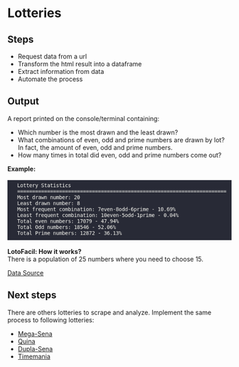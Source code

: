 # Lotteries

## Steps
- Request data from a url
- Transform the html result into a dataframe
- Extract information from data
- Automate the process

## Output
A report printed on the console/terminal containing:
- Which number is the most drawn and the least drawn?
- What combinations of even, odd and prime numbers are drawn by lot? In fact, the amount of even, odd and prime numbers.
- How many times in total did even, odd and prime numbers come out?

**Example:**
<br><br>
![output](output_example.png)


**LotoFacil: How it works?**<br>
There is a population of 25 numbers where you need to choose 15.

[Data Source](http://loterias.caixa.gov.br/wps/portal/loterias/landing/lotofacil/!ut/p/a1/04_Sj9CPykssy0xPLMnMz0vMAfGjzOLNDH0MPAzcDbz8vTxNDRy9_Y2NQ13CDA0sTIEKIoEKnN0dPUzMfQwMDEwsjAw8XZw8XMwtfQ0MPM2I02-AAzgaENIfrh-FqsQ9wBmoxN_FydLAGAgNTKEK8DkRrACPGwpyQyMMMj0VAcySpRM!/dl5/d5/L2dBISEvZ0FBIS9nQSEh/pw/Z7_HGK818G0K85260Q5OIRSC42046/res/id=historicoHTML/c=cacheLevelPage/=/)

## Next steps
There are others lotteries to scrape and analyze. Implement the same process to following lotteries:
- [Mega-Sena](http://loterias.caixa.gov.br/wps/portal/loterias/landing/megasena/!ut/p/a1/04_Sj9CPykssy0xPLMnMz0vMAfGjzOLNDH0MPAzcDbwMPI0sDBxNXAOMwrzCjA0sjIEKIoEKnN0dPUzMfQwMDEwsjAw8XZw8XMwtfQ0MPM2I02-AAzgaENIfrh-FqsQ9wNnUwNHfxcnSwBgIDUyhCvA5EawAjxsKckMjDDI9FQE-F4ca/dl5/d5/L2dBISEvZ0FBIS9nQSEh/pw/Z7_HGK818G0K8DBC0QPVN93KQ10G1/res/id=historicoHTML/c=cacheLevelPage/=/)
- [Quina](http://loterias.caixa.gov.br/wps/portal/loterias/landing/quina/!ut/p/a1/jc69DoIwAATgZ_EJepS2wFgoaUswsojYxXQyTfgbjM9vNS4Oordd8l1yxJGBuNnfw9XfwjL78dmduIikhYFGA0tzSFZ3tG_6FCmP4BxBpaVhWQuA5RRWlUZlxR6w4r89vkTi1_5E3CfRXcUhD6osEAHA32Dr4gtsfFin44Bgdw9WWSwj/dl5/d5/L2dBISEvZ0FBIS9nQSEh/pw/Z7_HGK818G0K85260Q5OIRSC420O4/res/id=historicoHTML/c=cacheLevelPage/=/)
- [Dupla-Sena](http://loterias.caixa.gov.br/wps/portal/loterias/landing/duplasena/!ut/p/a1/04_Sj9CPykssy0xPLMnMz0vMAfGjzOLNDH0MPAzcDbwMPI0sDBxNXAOMwrzCjA2cDIAKIoEKnN0dPUzMfQwMDEwsjAw8XZw8XMwtfQ0MPM2I02-AAzgaENIfrh-FqsQ9wNnUwNHfxcnSwBgIDUyhCvA5EawAjxsKckMjDDI9FQGgnyPS/dl5/d5/L2dBISEvZ0FBIS9nQSEh/pw/Z7_HGK818G0K85260Q5OIRSC420O6/res/id=historicoHTML/c=cacheLevelPage/=/)
- [Timemania](http://loterias.caixa.gov.br/wps/portal/loterias/landing/timemania/!ut/p/a1/04_Sj9CPykssy0xPLMnMz0vMAfGjzOLNDH0MPAzcDbz8vTxNDRy9_Y2NQ13CDA1MzIEKIoEKnN0dPUzMfQwMDEwsjAw8XZw8XMwtfQ0MPM2I02-AAzgaENIfrh-FqsQ9wBmoxN_FydLAGAgNTKEK8DkRrACPGwpyQyMMMj0VASrq9qk!/dl5/d5/L2dBISEvZ0FBIS9nQSEh/pw/Z7_HGK818G0K85260Q5OIRSC42047/res/id=historicoHTML/c=cacheLevelPage/=/)